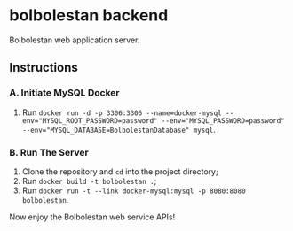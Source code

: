 # bolbolestan backend
Bolbolestan web application server.

## Instructions
### A. Initiate MySQL Docker
1. Run 
   `docker run -d -p 3306:3306 --name=docker-mysql --env="MYSQL_ROOT_PASSWORD=password" --env="MYSQL_PASSWORD=password" --env="MYSQL_DATABASE=BolbolestanDatabase" mysql`.

### B. Run The Server
1. Clone the repository and `cd` into the project directory;
2. Run `docker build -t bolbolestan .`;
3. Run `docker run -t --link docker-mysql:mysql -p 8080:8080 bolbolestan`.

Now enjoy the Bolbolestan web service APIs!